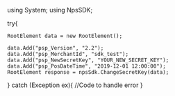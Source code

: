 using System;
using NpsSDK;

try{

    RootElement data = new RootElement();

    data.Add("psp_Version", "2.2");
    data.Add("psp_MerchantId", "sdk_test");
    data.Add("psp_NewSecretKey", "YOUR_NEW_SECRET_KEY");
    data.Add("psp_PosDateTime", "2019-12-01 12:00:00");
    RootElement response = npsSdk.ChangeSecretKey(data);

}
catch (Exception ex){
    //Code to handle error
}

